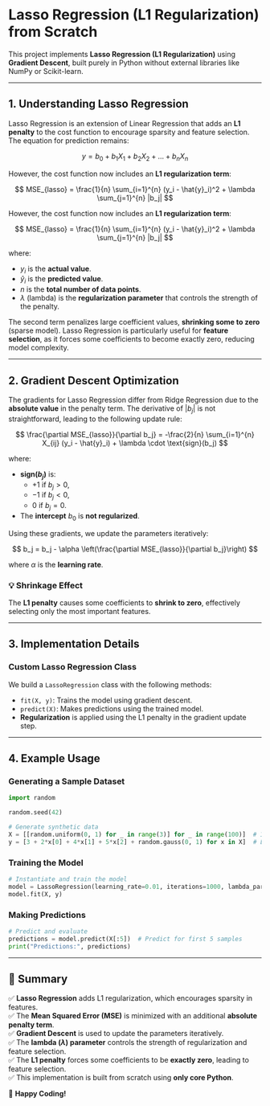 # **Lasso Regression (L1 Regularization) from Scratch**

This project implements **Lasso Regression (L1 Regularization)** using **Gradient Descent**, built purely in Python without external libraries like NumPy or Scikit-learn.

---

## **1. Understanding Lasso Regression**
Lasso Regression is an extension of Linear Regression that adds an **L1 penalty** to the cost function to encourage sparsity and feature selection. The equation for prediction remains:

$$
y = b_0 + b_1X_1 + b_2X_2 + \dots + b_nX_n
$$

However, the cost function now includes an **L1 regularization term**:

$$
MSE_{lasso} = \frac{1}{n} \sum_{i=1}^{n} (y_i - \hat{y}_i)^2 + \lambda \sum_{j=1}^{n} |b_j|
$$



However, the cost function now includes an **L1 regularization term**:

$$
MSE_{lasso} = \frac{1}{n} \sum_{i=1}^{n} (y_i - \hat{y}_i)^2 + \lambda \sum_{j=1}^{n} |b_j|
$$



where:
- $y_i$ is the **actual value**.
- $\hat{y}_i$ is the **predicted value**.
- $n$ is the **total number of data points**.
- $\lambda$ (lambda) is the **regularization parameter** that controls the strength of the penalty.

The second term penalizes large coefficient values, **shrinking some to zero** (sparse model). Lasso Regression is particularly useful for **feature selection**, as it forces some coefficients to become exactly zero, reducing model complexity.

---

## **2. Gradient Descent Optimization**
The gradients for Lasso Regression differ from Ridge Regression due to the **absolute value** in the penalty term. The derivative of $|b_j|$ is not straightforward, leading to the following update rule:

$$
\frac{\partial MSE_{lasso}}{\partial b_j} = -\frac{2}{n} \sum_{i=1}^{n} X_{ij} (y_i - \hat{y}_i) + \lambda \cdot \text{sign}(b_j)
$$

where:
- **sign($b_j$)** is:
  - $+1$ if $b_j > 0$,
  - $-1$ if $b_j < 0$,
  - $0$ if $b_j = 0$.
- The **intercept** $b_0$ is **not regularized**.

Using these gradients, we update the parameters iteratively:

$$
b_j = b_j - \alpha \left(\frac{\partial MSE_{lasso}}{\partial b_j}\right)
$$

where $\alpha$ is the **learning rate**.

### **💡 Shrinkage Effect**
The **L1 penalty** causes some coefficients to **shrink to zero**, effectively selecting only the most important features.

---

## **3. Implementation Details**
### **Custom Lasso Regression Class**
We build a `LassoRegression` class with the following methods:
- `fit(X, y)`: Trains the model using gradient descent.
- `predict(X)`: Makes predictions using the trained model.
- **Regularization** is applied using the L1 penalty in the gradient update step.

---

## **4. Example Usage**

### **Generating a Sample Dataset**
```python
import random

random.seed(42)

# Generate synthetic data
X = [[random.uniform(0, 1) for _ in range(3)] for _ in range(100)]  # 100 samples, 3 features
y = [3 + 2*x[0] + 4*x[1] + 5*x[2] + random.gauss(0, 1) for x in X]  # Linear relation with noise
```

### **Training the Model**
```python
# Instantiate and train the model
model = LassoRegression(learning_rate=0.01, iterations=1000, lambda_param=0.1)
model.fit(X, y)
```

### **Making Predictions**
```python
# Predict and evaluate
predictions = model.predict(X[:5])  # Predict for first 5 samples
print("Predictions:", predictions)
```

---

## **📌 Summary**
✅ **Lasso Regression** adds L1 regularization, which encourages sparsity in features.  
✅ The **Mean Squared Error (MSE)** is minimized with an additional **absolute penalty term**.  
✅ **Gradient Descent** is used to update the parameters iteratively.  
✅ The **lambda ($\lambda$) parameter** controls the strength of regularization and feature selection.  
✅ The **L1 penalty** forces some coefficients to be **exactly zero**, leading to feature selection.  
✅ This implementation is built from scratch using **only core Python**.  

🚀 **Happy Coding!**


